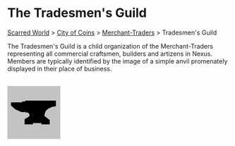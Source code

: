 # The Tradesmen's Guild
[Scarred World](./scarred-world.md) > [City of Coins](./city-of-coins.md) > [Merchant-Traders](./merchant-traders.md) > Tradesmen's Guild

The Tradesmen's Guild is a child organization of the Merchant-Traders representing all commercial craftsmen, builders and artizens in Nexus. Members are typically identified by the image of a simple anvil promenately displayed in their place of business.
<br><br>

![](./anvil.png)